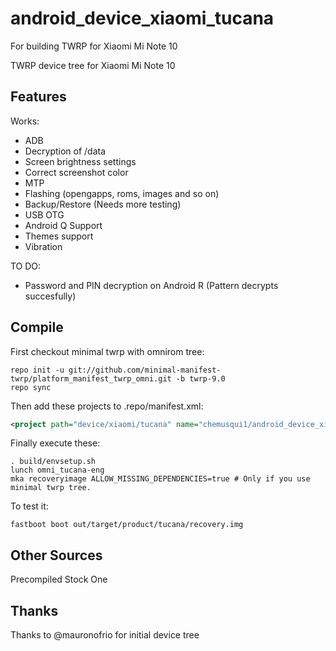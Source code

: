 # android_device_xiaomi_tucana
For building TWRP for Xiaomi Mi Note 10

TWRP device tree for Xiaomi Mi Note 10

## Features

Works:

- ADB
- Decryption of /data
- Screen brightness settings
- Correct screenshot color
- MTP
- Flashing (opengapps, roms, images and so on)
- Backup/Restore (Needs more testing)
- USB OTG
- Android Q Support
- Themes support
- Vibration

TO DO:

- Password and PIN decryption on Android R (Pattern decrypts succesfully)


## Compile

First checkout minimal twrp with omnirom tree:

```
repo init -u git://github.com/minimal-manifest-twrp/platform_manifest_twrp_omni.git -b twrp-9.0
repo sync
```

Then add these projects to .repo/manifest.xml:

```xml
<project path="device/xiaomi/tucana" name="chemusqui1/android_device_xiaomi_tucana" remote="github" revision="shrp-2.x" />
```

Finally execute these:

```
. build/envsetup.sh
lunch omni_tucana-eng
mka recoveryimage ALLOW_MISSING_DEPENDENCIES=true # Only if you use minimal twrp tree.
```

To test it:

```
fastboot boot out/target/product/tucana/recovery.img
```

## Other Sources

Precompiled Stock One

## Thanks

Thanks to @mauronofrio for initial device tree
